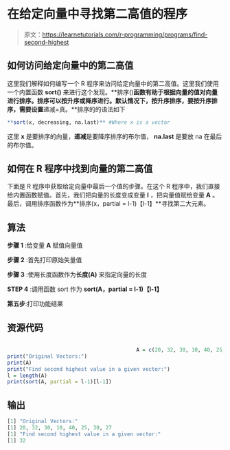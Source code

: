 # 在给定向量中寻找第二高值的程序

> 原文：<https://learnetutorials.com/r-programming/programs/find-second-highest>

## 如何访问给定向量中的第二高值

这里我们解释如何编写一个 R 程序来访问给定向量中的第二高值。这里我们使用一个内置函数 **sort()** 来进行这个发现。**排序()**函数有助于根据向量的值对向量进行排序。排序可以按升序或降序进行。默认情况下，按升序排序，要按升序排序，需要设置**递减=真。**排序的的语法如下

```r
**sort(x, decreasing, na.last)** #Where x is a vector 

```

这里 **x** 是要排序的向量，**递减**是要降序排序的布尔值， **na.last** 是要放 na 在最后的布尔值。

## 如何在 R 程序中找到向量的第二高值

下面是 R 程序中获取给定向量中最后一个值的步骤。在这个 R 程序中，我们直接给内置函数赋值。首先，我们把向量的长度变成变量 **l** ，把向量值赋给变量 **A** 。最后，调用排序函数作为**排序(x，partial = l-1)【l-1】**寻找第二大元素。

## 算法

**步骤 1** :给变量 **A** 赋值向量值

**步骤 2** :首先打印原始矢量值

**步骤 3** :使用长度函数作为**长度(A)** 来指定向量的长度

**STEP 4** :调用函数 sort 作为 **sort(A，partial = l-1)【l-1】**

**第五步**:打印功能结果

## 资源代码

```r

                                          A = c(20, 32, 30, 10, 40, 25, 30, 27)
print("Original Vectors:")
print(A)
print("Find second highest value in a given vector:")
l = length(A)
print(sort(A, partial = l-1)[l-1]) 

```

## 输出

```r
[1] "Original Vectors:"
[1] 20, 32, 30, 10, 40, 25, 30, 27
[1] "Find second highest value in a given vector:"
[1] 32 
```